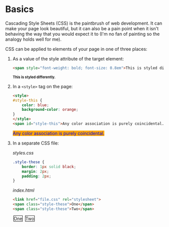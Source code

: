 
<style>
    #style-this {
        color: blue;
        background-color: orange;
    }

    .style-these {
        border: 1px solid black;
        margin: 2px;
    }
</style>

# Basics

Cascading Style Sheets (CSS) is the paintbrush of web development. It can make your page look beautiful, but 
it can also be a pain point when it isn't behaving the way that you would expect it to (I'm no fan of 
painting so the analogy holds well for me).

CSS can be applied to elements of your page in one of three places:

1. As a value of the style attribute of the target element:

    ```html
    <span style="font-weight: bold; font-size: 0.8em">This is styled differently.</span>
    ```

    <span style="font-weight: bold; font-size: 0.8em">This is styled differently.</span>

2. In a `<style>` tag on the page:

    ```html
    <style>
    #style-this {
        color: blue;
        background-color: orange;
    }
    </style>
    <span id="style-this">Any color association is purely coincidental.</span>
    ```
    
    <span id="style-this">Any color association is purely coincidental.</span>

3. In a separate CSS file:

    *styles.css*
    ```css
    .style-these {
        border: 1px solid black;
        margin: 2px;
        padding: 2px;
    }
    ```

    *index.html*
    ```html
    <link href="file.css" rel="stylesheet">
    <span class="style-these">One</span>
    <span class="style-these">Two</span>
    ```

    <span class="style-these">One</span>
    <span class="style-these">Two</span>
